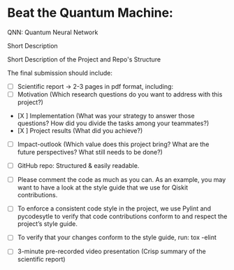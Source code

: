 # Beat the Quantum Machine: 


QNN: 
Quantum Neural Network

Short Description

Short Description of the Project and Repo's Structure

The final submission should include:

- [ ] Scientific report -> 2-3 pages in pdf format, including:
 - [ ]  Motivation (Which research questions do you want to address with this project?)
 - [X ]  Implementation (What was your strategy to answer those questions? How did you divide the tasks among your teammates?)
 - [X ]  Project results (What did you achieve?)
 - [ ]  Impact-outlook (Which value does this project bring? What are the future perspectives? What still needs to be done?)
 - [ ] GitHub repo: Structured & easily readable.

- [ ]  Please comment the code as much as you can. As an example, you may want to have a look at the style guide that we use for Qiskit contributions.
- [ ]  To enforce a consistent code style in the project, we use Pylint and pycodesytle to verify that code contributions conform to and respect the project’s style guide.
- [ ]  To verify that your changes conform to the style guide, run: tox -elint
- [ ] 3-minute pre-recorded video presentation (Crisp summary of the scientific report)
